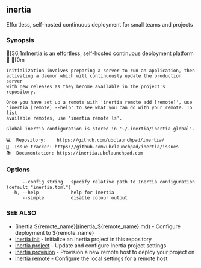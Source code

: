 ## inertia

Effortless, self-hosted continuous deployment for small teams and projects

### Synopsis

[36;1mInertia is an effortless, self-hosted continuous deployment platform 🚀 [0m

	Initialization involves preparing a server to run an application, then
	activating a daemon which will continuously update the production server
	with new releases as they become available in the project's repository.
	
	Once you have set up a remote with 'inertia remote add [remote]', use 
	'inertia [remote] --help' to see what you can do with your remote. To list
	available remotes, use 'inertia remote ls'.
	
	Global inertia configuration is stored in '~/.inertia/inertia.global'.
	
	💻  Repository:    https://github.com/ubclaunchpad/inertia/
	🎫  Issue tracker: https://github.com/ubclaunchpad/inertia/issues
	📚  Documentation: https://inertia.ubclaunchpad.com

### Options

```
      --config string   specify relative path to Inertia configuration (default "inertia.toml")
  -h, --help            help for inertia
      --simple          disable colour output
```

### SEE ALSO

* [inertia ${remote_name}](inertia_${remote_name}.md)	 - Configure deployment to ${remote_name}
* [inertia init](inertia_init.md)	 - Initialize an Inertia project in this repository
* [inertia project](inertia_project.md)	 - Update and configure Inertia project settings
* [inertia provision](inertia_provision.md)	 - Provision a new remote host to deploy your project on
* [inertia remote](inertia_remote.md)	 - Configure the local settings for a remote host

